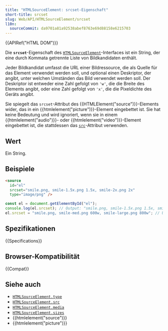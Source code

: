 ```yaml
---
title: "HTMLSourceElement: srcset-Eigenschaft"
short-title: srcset
slug: Web/API/HTMLSourceElement/srcset
l10n:
  sourceCommit: da9701a81a92538abef8763e69d88158e6215703
---
```


{{APIRef("HTML DOM")}}

Die **`srcset`**-Eigenschaft des [`HTMLSourceElement`](/de/docs/Web/API/HTMLSourceElement)-Interfaces ist ein String, der eine durch Kommata getrennte Liste von Bildkandidaten enthält.

Jeder Bildkandidat umfasst die URL einer Bildressource, die als Quelle für das Element verwendet werden soll, und optional einen Deskriptor, der angibt, unter welchen Umständen das Bild verwendet werden soll. Der Deskriptor ist entweder eine Zahl gefolgt von `'w'`, die die Breite des Elements angibt, oder eine Zahl gefolgt von `'x'`, die die Pixeldichte des Geräts angibt.

Sie spiegelt das `srcset`-Attribut des {{HTMLElement("source")}}-Elements wider, das in ein {{htmlelement("picture")}}-Element eingebettet ist. Sie hat keine Bedeutung und wird ignoriert, wenn sie in einem {{htmlelement("audio")}}- oder {{htmlelement("video")}}-Element eingebettet ist, die stattdessen das [`src`](/de/docs/Web/API/HTMLSourceElement/src)-Attribut verwenden.

## Wert

Ein String.

## Beispiele

```html
<source
  id="el"
  srcset="smile.png, smile-1.5x.png 1.5x, smile-2x.png 2x"
  type="image/png" />
```

```js
const el = document.getElementById("el");
console.log(el.srcset); // Output: "smile.png, smile-1.5x.png 1.5x, smile-large 800w"
el.srcset = "smile.png, smile-med.png 600w, smile-large.png 800w"; // Updates the srcset value
```

## Spezifikationen

{{Specifications}}

## Browser-Kompatibilität

{{Compat}}

## Siehe auch

- [`HTMLSourceElement.type`](/de/docs/Web/API/HTMLSourceElement/type)
- [`HTMLSourceElement.src`](/de/docs/Web/API/HTMLSourceElement/src)
- [`HTMLSourceElement.media`](/de/docs/Web/API/HTMLSourceElement/media)
- [`HTMLSourceElement.sizes`](/de/docs/Web/API/HTMLSourceElement/sizes)
- {{htmlelement("source")}}
- {{htmlelement("picture")}}
